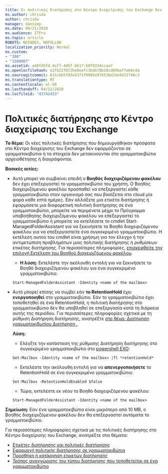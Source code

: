 ```yaml
---
title: Οι πολιτικές διατήρησης στο Κέντρο διαχείρισης του Exchange δεν λειτουργούν
ms.author: chrisda
author: chrisda
manager: dansimp
ms.date: 04/21/2020
ms.audience: ITPro
ms.topic: article
ROBOTS: NOINDEX, NOFOLLOW
localization_priority: Normal
ms.custom:
- "308"
- "3100007"
ms.assetid: a48fd5fd-4af7-4d5f-b617-b0f9334ccaa7
ms.openlocfilehash: e2fb22f872be0eefc3b4b78b18cd09baffa66cda
ms.sourcegitcommit: 631cbb5f03e5371f0995e976536d24e9d13746c3
ms.translationtype: MT
ms.contentlocale: el-GR
ms.lasthandoff: 04/22/2020
ms.locfileid: "43742433"
---
```

# <a name="retention-policies-in-exchange-admin-center"></a>Πολιτικές διατήρησης στο Κέντρο διαχείρισης του Exchange

 **Το θέμα:** Οι νέες πολιτικές διατήρησης που δημιουργήθηκαν πρόσφατα στο Κέντρο διαχείρισης του Exchange δεν εφαρμόζονται σε γραμματοκιβώτια ή τα στοιχεία δεν μετακινούνται στο γραμματοκιβώτιο αρχειοθέτησης ή διαγράφονται. 
  
 **Βασικές αιτίες:**
  
- Αυτό μπορεί να συμβαίνει επειδή ο **Βοηθός διαχειριζόμενου φακέλου** δεν έχει επεξεργαστεί το γραμματοκιβώτιο του χρήστη. Ο Βοηθός διαχειριζόμενου φακέλου προσπαθεί να επεξεργαστεί κάθε γραμματοκιβώτιο στον οργανισμό σας που βασίζεται στο cloud μία φορά κάθε επτά ημέρες. Εάν αλλάξετε μια ετικέτα διατήρησης ή εφαρμόσετε μια διαφορετική πολιτική διατήρησης σε ένα γραμματοκιβώτιο, μπορείτε να περιμένετε μέχρι το Πρόγραμμα υποβοήθησης διαχειριζόμενου φακέλου να επεξεργαστεί το γραμματοκιβώτιο ή μπορείτε να εκτελέσετε το cmdlet Start-ManagedFolderAssistant για να ξεκινήσετε το Βοηθό διαχειριζόμενου φακέλου για να επεξεργαστείτε ένα συγκεκριμένο γραμματοκιβώτιο. Η εκτέλεση αυτού του cmdlet είναι χρήσιμη για τον έλεγχο ή την αντιμετώπιση προβλημάτων μιας πολιτικής διατήρησης ή ρυθμίσεων ετικέτας διατήρησης. Για περισσότερες πληροφορίες, [επισκεφθείτε την επιλογή Εκτέλεση του Βοηθού διαχειριζόμενου φακέλου](https://msdn.microsoft.com/library/gg271153%28v=exchsrvcs.149%29.aspx#managedfolderassist).
    
  - **Η λύση:** Εκτελέστε την ακόλουθη εντολή για να ξεκινήσετε το Βοηθό διαχειριζόμενου φακέλου για ένα συγκεκριμένο γραμματοκιβώτιο:
    
  ```
  Start-ManagedFolderAssistant -Identity <name of the mailbox>
  ```

- Αυτό μπορεί επίσης να συμβεί εάν **το RetentionHold** έχει **ενεργοποιηθεί** στο γραμματοκιβώτιο. Εάν το γραμματοκιβώτιο έχει τοποθετηθεί σε ένα RetentionHold, η πολιτική διατήρησης στο γραμματοκιβώτιο δεν θα υποβληθεί σε επεξεργασία κατά τη διάρκεια αυτής της περιόδου. Για περισσότερες πληροφορίες σχετικά με τη ρύθμιση Διατήρηση διατήρησης, ανατρέξτε [στο θέμα: Διατήρηση γραμματοκιβωτίου Διατήρηση .](https://docs.microsoft.com/exchange/security-and-compliance/messaging-records-management/mailbox-retention-hold)
    
    **Λύση:**
    
  - Ελέγξτε την κατάσταση της ρύθμισης Διατήρηση διατήρησης στο συγκεκριμένο γραμματοκιβώτιο στο [powershell EXO](https://docs.microsoft.com/powershell/exchange/exchange-online/connect-to-exchange-online-powershell/connect-to-exchange-online-powershell?view=exchange-ps):
    
  ```
  Get-Mailbox -Identity <name of the mailbox> |fl *retentionHold*
  ```

  - Εκτελέστε την ακόλουθη εντολή για να **απενεργοποιήσετε** το RetentionHold σε ένα συγκεκριμένο γραμματοκιβώτιο:
    
  ```
  Set-Mailbox -RetentionHoldEnabled $false
  ```

  - Τώρα, εκτελέστε εκ νέου το Βοηθό διαχειριζόμενου φακέλου:
    
  ```
  Start-ManagedFolderAssistant -Identity <name of the mailbox>
  ```

 **Σημείωση:** Εάν ένα γραμματοκιβώτιο είναι μικρότερο από 10 MB, ο Βοηθός διαχειριζόμενου φακέλου δεν θα επεξεργαστεί αυτόματα το γραμματοκιβώτιο.
 
Για περισσότερες πληροφορίες σχετικά με τις πολιτικές διατήρησης στο Κέντρο διαχείρισης του Exchange, ανατρέξτε στα θέματα:
- [Ετικέτες διατήρησης και πολιτικές διατήρησης](https://docs.microsoft.com/exchange/security-and-compliance/messaging-records-management/retention-tags-and-policies)
- [Εφαρμογή πολιτικής διατήρησης σε γραμματοκιβώτια](https://docs.microsoft.com/exchange/security-and-compliance/messaging-records-management/apply-retention-policy)
- [Προσθήκη ή κατάργηση ετικετών διατήρησης](https://docs.microsoft.com/exchange/security-and-compliance/messaging-records-management/add-or-remove-retention-tags)
- [Τρόπος αναγνώρισης του τύπου διατήρησης που τοποθετείται σε ένα γραμματοκιβώτιο](https://docs.microsoft.com/office365/securitycompliance/identify-a-hold-on-an-exchange-online-mailbox)
